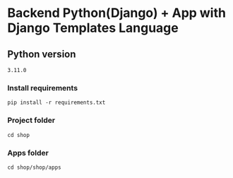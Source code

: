 # Backend Python(Django) + App with Django Templates Language

## Python version

```
3.11.0
```

### Install requirements

```
pip install -r requirements.txt
```

### Project folder

```
cd shop
```

### Apps folder

```
cd shop/shop/apps
```
